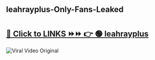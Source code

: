 
 ## leahrayplus-Only-Fans-Leaked

# <h2><a href="https://clipsfans.com/leahrayplus&ref=git">🔗 Click to LINKS ⏩⏩ 👉 🟢 leahrayplus </a></h2>

<a href="https://clipsfans.com/leahrayplus&ref=git" rel="nofollow" data-target="animated-image.originalLink"><img src="https://i.ibb.co.com/xMMVF88/686577567.gif" alt="Viral Video Original" style="max-width: 100%; display: inline-block;" data-target="animated-image.originalImage"></a>
